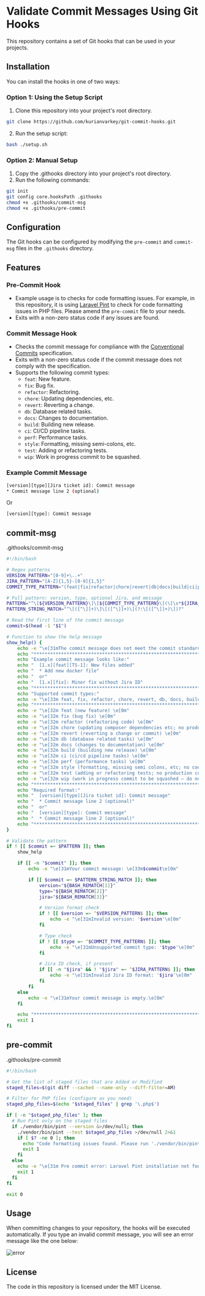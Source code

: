# Validate Commit Messages Using Git Hooks

This repository contains a set of Git hooks that can be used in your projects.

## Installation

You can install the hooks in one of two ways:

### Option 1: Using the Setup Script

1. Clone this repository into your project's root directory.
```bash
git clone https://github.com/kurianvarkey/git-commit-hooks.git
```
2. Run the setup script:

```bash
bash ./setup.sh
```
### Option 2: Manual Setup

1. Copy the .githooks directory into your project's root directory.
2. Run the following commands:
```bash
git init
git config core.hooksPath .githooks
chmod +x .githooks/commit-msg
chmod +x .githooks/pre-commit
```
## Configuration

The Git hooks can be configured by modifying the `pre-commit` and `commit-msg` files in the `.githooks` directory.

## Features

### Pre-Commit Hook

* Example usage is to checks for code formatting issues. For example, in this repository, it is using [Laravel Pint](https://github.com/laravel/pint) to check for code formatting issues in PHP files. Please amend the `pre-commit` file to your needs.
* Exits with a non-zero status code if any issues are found.

### Commit Message Hook

* Checks the commit message for compliance with the [Conventional Commits](https://conventionalcommits.org/) specification.
* Exits with a non-zero status code if the commit message does not comply with the specification.
* Supports the following commit types:
	+ `feat`: New feature.
	+ `fix`: Bug fix.
	+ `refactor`: Refactoring.
	+ `chore`: Updating dependencies, etc.
	+ `revert`: Reverting a change.
	+ `db`: Database related tasks.
	+ `docs`: Changes to documentation.
	+ `build`: Building new release.
	+ `ci`: CI/CD pipeline tasks.
	+ `perf`: Performance tasks.
	+ `style`: Formatting, missing semi-colons, etc.
	+ `test`: Adding or refactoring tests.
	+ `wip`: Work in progress commit to be squashed.

### Example Commit Message

```bash
[version][type][Jira ticket id]: Commit message
* Commit message line 2 (optional)
```
 Or
 ```bash
[version][type]: Commit message
```

## commit-msg
.githooks/commit-msg
```bash
#!/bin/bash

# Regex patterns
VERSION_PATTERN="[0-9]+\..+"
JIRA_PATTERN="[A-Z]{1,5}-[0-9]{1,5}"
COMMIT_TYPE_PATTERN="(feat|fix|refactor|chore|revert|db|docs|build|ci|perf|style|test|wip)"

# Full pattern: version, type, optional Jira, and message
PATTERN="^\[${VERSION_PATTERN}\]\[${COMMIT_TYPE_PATTERN}\](\[\s*${JIRA_PATTERN}\s*\])?: .+"
PATTERN_STRING_MATCH="^\[([^\]]+)\]\[([^\]]+)\](?:\[([^\]]+)\])?"

# Read the first line of the commit message
commit=$(head -1 "$1")

# Function to show the help message
show_help() {
    echo -e "\e[31mThe commit message does not meet the commit standard.\e[0m"
    echo "***********************************************************************"
    echo "Example commit message looks like:"
    echo "  [1.x][feat][TS-1]: New files added"
    echo "  * Add new docker file"
    echo "  or"
    echo "  [1.x][fix]: Minor fix without Jira ID"  
    echo "***********************************************************************"
    echo "Supported commit types:"
    echo -e "\e[33m feat, fix, refactor, chore, revert, db, docs, build, ci, perf, style, test, wip \e[0m"
    echo "***********************************************************************"
    echo -e "\e[32m feat (new feature) \e[0m"
    echo -e "\e[32m fix (bug fix) \e[0m"
    echo -e "\e[32m refactor (refactoring code) \e[0m"
    echo -e "\e[32m chore (updating composer dependencies etc; no production code change) \e[0m"
    echo -e "\e[32m revert (reverting a change or commit) \e[0m"
    echo -e "\e[32m db (database related tasks) \e[0m"
    echo -e "\e[32m docs (changes to documentation) \e[0m"
    echo -e "\e[32m build (building new release) \e[0m"
    echo -e "\e[32m ci (ci/cd pipeline tasks) \e[0m"
    echo -e "\e[32m perf (performance tasks) \e[0m"
    echo -e "\e[32m style (formatting, missing semi colons, etc; no code change) \e[0m"
    echo -e "\e[32m test (adding or refactoring tests; no production code change) \e[0m"
    echo -e "\e[32m wip (work in progress commit to be squashed — do not push!) \e[0m"
    echo "***********************************************************************"
    echo "Required format:"
    echo "  [version][type][Jira ticket id]: Commit message"
    echo "  * Commit message line 2 (optional)"
    echo "  or"
    echo "  [version][type]: Commit message"
    echo "  * Commit message line 2 (optional)"
    echo "***********************************************************************"
}

# Validate the pattern
if ! [[ $commit =~ $PATTERN ]]; then
    show_help

    if [[ -n "$commit" ]]; then
        echo -e "\e[31mYour commit message: \e[33m$commit\e[0m"

        if [[ $commit =~ $PATTERN_STRING_MATCH ]]; then
            version="${BASH_REMATCH[1]}"
            type="${BASH_REMATCH[2]}"
            jira="${BASH_REMATCH[3]}"

            # Version format check
            if ! [[ $version =~ ^$VERSION_PATTERN$ ]]; then
                echo -e "\e[31mInvalid version: '$version'\e[0m"
            fi

            # Type check
            if ! [[ $type =~ ^$COMMIT_TYPE_PATTERN$ ]]; then
                echo -e "\e[31mUnsupported commit type: '$type'\e[0m"
            fi

            # Jira ID check, if present
            if [[ -n "$jira" && ! "$jira" =~ ^$JIRA_PATTERN$ ]]; then
                echo -e "\e[31mInvalid Jira ID format: '$jira'\e[0m"
            fi
        fi
    else
        echo -e "\e[31mYour commit message is empty.\e[0m"
    fi

    echo "***********************************************************************"
    exit 1
fi
```
## pre-commit
.githooks/pre-commit
```bash
#!/bin/bash

# Get the list of staged files that are Added or Modified
staged_files=$(git diff --cached --name-only --diff-filter=AM)

# Filter for PHP files (configure as you need)
staged_php_files=$(echo "$staged_files" | grep '\.php$')

if [ -n "$staged_php_files" ]; then
  # Run Pint only on the staged files
  if ./vendor/bin/pint --version &>/dev/null; then
    ./vendor/bin/pint --test $staged_php_files >/dev/null 2>&1
    if [ $? -ne 0 ]; then
      echo "Code formatting issues found. Please run './vendor/bin/pint' to fix them"
      exit 1
    fi
  else
    echo -e "\e[31m Pre commit error: Laravel Pint installation not found and is required for php code formatting\e[0m"
    exit 1
  fi
fi

exit 0
```

## Usage

When committing changes to your repository, the hooks will be executed automatically. If you type an invalid commit message, you will see an error message like the one below:

![error](invalid_commit_messages.png)

## License

The code in this repository is licensed under the MIT License.

